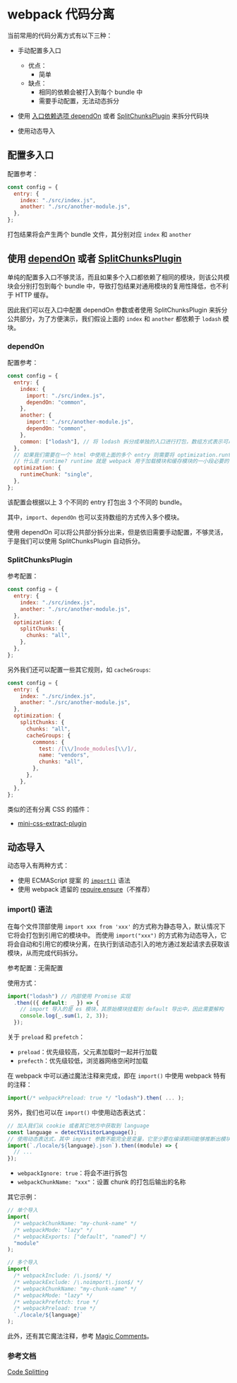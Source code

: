 # webpack 代码分离

当前常用的代码分离方式有以下三种：

- 手动配置多入口

  - 优点：
    - 简单
  - 缺点：
    - 相同的依赖会被打入到每个 bundle 中
    - 需要手动配置，无法动态拆分

- 使用 [入口依赖选项 dependOn](https://webpack.docschina.org/configuration/entry-context/#dependencies) 或者 [SplitChunksPlugin](https://webpack.docschina.org/plugins/split-chunks-plugin) 来拆分代码块
- 使用动态导入

## 配置多入口

配置参考：

```js
const config = {
  entry: {
    index: "./src/index.js",
    another: "./src/another-module.js",
  },
};
```

打包结果将会产生两个 bundle 文件，其分别对应 `index` 和 `another`

## 使用 [dependOn](https://webpack.js.org/configuration/entry-context/#dependencies) 或者 [SplitChunksPlugin](https://webpack.docschina.org/plugins/split-chunks-plugin)

单纯的配置多入口不够灵活，而且如果多个入口都依赖了相同的模块，则该公共模块会分别打包到每个 bundle 中，导致打包结果对通用模块的复用性降低，也不利于 HTTP 缓存。

因此我们可以在入口中配置 dependOn 参数或者使用 SplitChunksPlugin 来拆分公共部分，为了方便演示，我们假设上面的 `index` 和 `another` 都依赖于 `lodash` 模块。

### dependOn

配置参考：

```js
const config = {
  entry: {
    index: {
      import: "./src/index.js",
      dependOn: "common",
    },
    another: {
      import: "./src/another-module.js",
      dependOn: "common",
    },
    common: ["lodash"], // 将 lodash 拆分成单独的入口进行打包，数组方式表示可以支持多个模块一起合并打包
  },
  // 如果我们需要在一个 html 中使用上面的多个 entry 则需要将 optimization.runtimeChunk 设置为 "single" 以确保模块不会重复加载。
  // 什么是 runtime? runtime 就是 webpack 用于加载模块和缓存模块的一小段必要的代码，如果不设置以下选项为 "single" 将会在每个 entry 中存在一份 runtime 代码，导致多次加载和缓存相同的模块，导致一些隐含问题
  optimization: {
    runtimeChunk: "single",
  },
};
```

该配置会根据以上 3 个不同的 entry 打包出 3 个不同的 bundle。

其中，`import`、`dependOn` 也可以支持数组的方式传入多个模块。

使用 dependOn 可以将公共部分拆分出来，但是依旧需要手动配置，不够灵活，于是我们可以使用 SplitChunksPlugin 自动拆分。

### SplitChunksPlugin

参考配置：

```js
const config = {
  entry: {
    index: "./src/index.js",
    another: "./src/another-module.js",
  },
  optimization: {
    splitChunks: {
      chunks: "all",
    },
  },
};
```

另外我们还可以配置一些其它规则，如 `cacheGroups`:

```js
const config = {
  entry: {
    index: "./src/index.js",
    another: "./src/another-module.js",
  },
  optimization: {
    splitChunks: {
      chunks: "all",
      cacheGroups: {
        commons: {
          test: /[\\/]node_modules[\\/]/,
          name: "vendors",
          chunks: "all",
        },
      },
    },
  },
};
```

类似的还有分离 CSS 的插件：

- [mini-css-extract-plugin](https://webpack.docschina.org/guides/code-splitting/plugins/mini-css-extract-plugin)

## 动态导入

动态导入有两种方式：

- 使用 ECMAScript 提案 的 [`import()`](https://webpack.docschina.org/api/module-methods/#import-1) 语法
- 使用 webpack 遗留的 [require.ensure](https://webpack.docschina.org/api/module-methods/#requireensure)（不推荐）

### import() 语法

在每个文件顶部使用 `import xxx from 'xxx'` 的方式称为静态导入，默认情况下它将会打包到引用它的模块中。
而使用 `import("xxx")` 的方式称为动态导入，它将会自动和引用它的模块分离，在执行到该动态引入的地方通过发起请求去获取该模块，从而完成代码拆分。

参考配置：无需配置

使用方式：

```js
import("lodash") // 内部使用 Promise 实现
  .then(({ default: _ }) => {
    // import 导入的是 es 模块，其原始模块挂载到 default 导出中，因此需要解构
    console.log(_.sum(1, 2, 3));
  });
```

关于 `preload` 和 `prefetch`：

- `preload`：优先级较高，父元素加载时一起并行加载
- `prefecth`：优先级较低，浏览器网络空闲时加载

在 webpack 中可以通过魔法注释来完成，即在 `import()` 中使用 webpack 特有的注释：

```js
import(/* webpackPreload: true */ "lodash").then( ... );
```

另外，我们也可以在 `import()` 中使用动态表达式：

```js
// 加入我们从 cookie 或者其它地方中获取到 language
const language = detectVisitorLanguage();
// 使用动态表达式，其中 import 参数不能完全是变量，它至少要在编译期间能够推断出模块所在位置。
import(`./locale/${language}.json`).then((module) => {
  // ...
});
```

- `webpackIgnore: true`：将会不进行拆包
- `webpackChunkName: "xxx"`：设置 chunk 的打包后输出的名称

其它示例：

```js
// 单个导入
import(
  /* webpackChunkName: "my-chunk-name" */
  /* webpackMode: "lazy" */
  /* webpackExports: ["default", "named"] */
  "module"
);

// 多个导入
import(
  /* webpackInclude: /\.json$/ */
  /* webpackExclude: /\.noimport\.json$/ */
  /* webpackChunkName: "my-chunk-name" */
  /* webpackMode: "lazy" */
  /* webpackPrefetch: true */
  /* webpackPreload: true */
  `./locale/${language}`
);
```

此外，还有其它魔法注释，参考 [Magic Comments](https://webpack.js.org/api/module-methods/#magic-comments)。

### 参考文档

[Code Splitting](https://webpack.js.org/guides/code-splitting/)

